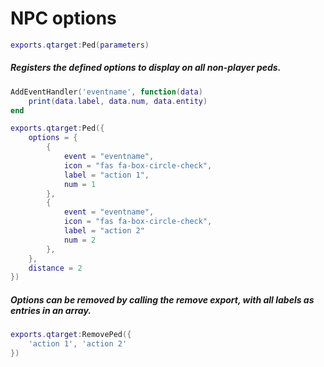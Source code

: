 # NPC options
```lua
exports.qtarget:Ped(parameters)
```
##### Registers the defined options to display on all non-player peds.

```lua
AddEventHandler('eventname', function(data)
	print(data.label, data.num, data.entity)
end

exports.qtarget:Ped({
	options = {
		{
			event = "eventname",
			icon = "fas fa-box-circle-check",
			label = "action 1",
			num = 1
		},
		{
			event = "eventname",
			icon = "fas fa-box-circle-check",
			label = "action 2"
			num = 2
		},
	},
	distance = 2
})
```

##### Options can be removed by calling the remove export, with all labels as entries in an array.
```lua
exports.qtarget:RemovePed({
	'action 1', 'action 2'
})
```
